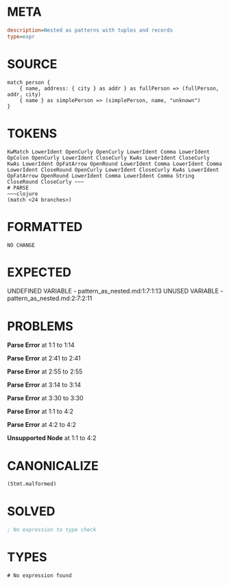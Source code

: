 # META
~~~ini
description=Nested as patterns with tuples and records
type=expr
~~~
# SOURCE
~~~roc
match person {
    { name, address: { city } as addr } as fullPerson => (fullPerson, addr, city)
    { name } as simplePerson => (simplePerson, name, "unknown")
}
~~~
# TOKENS
~~~text
KwMatch LowerIdent OpenCurly OpenCurly LowerIdent Comma LowerIdent OpColon OpenCurly LowerIdent CloseCurly KwAs LowerIdent CloseCurly KwAs LowerIdent OpFatArrow OpenRound LowerIdent Comma LowerIdent Comma LowerIdent CloseRound OpenCurly LowerIdent CloseCurly KwAs LowerIdent OpFatArrow OpenRound LowerIdent Comma LowerIdent Comma String CloseRound CloseCurly ~~~
# PARSE
~~~clojure
(match <24 branches>)
~~~
# FORMATTED
~~~roc
NO CHANGE
~~~
# EXPECTED
UNDEFINED VARIABLE - pattern_as_nested.md:1:7:1:13
UNUSED VARIABLE - pattern_as_nested.md:2:7:2:11
# PROBLEMS
**Parse Error**
at 1:1 to 1:14

**Parse Error**
at 2:41 to 2:41

**Parse Error**
at 2:55 to 2:55

**Parse Error**
at 3:14 to 3:14

**Parse Error**
at 3:30 to 3:30

**Parse Error**
at 1:1 to 4:2

**Parse Error**
at 4:2 to 4:2

**Unsupported Node**
at 1:1 to 4:2

# CANONICALIZE
~~~clojure
(Stmt.malformed)
~~~
# SOLVED
~~~clojure
; No expression to type check
~~~
# TYPES
~~~roc
# No expression found
~~~
